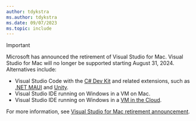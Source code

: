 ```yaml
---
author: tdykstra
ms.author: tdykstra
ms.date: 09/07/2023
ms.topic: include
---
```

> [!IMPORTANT]
> Microsoft has announced the retirement of Visual Studio for Mac. Visual Studio for Mac will no longer be supported starting August 31, 2024. Alternatives include:
>
> * Visual Studio Code with the [C# Dev Kit](https://marketplace.visualstudio.com/items?itemName=ms-dotnettools.csdevkit) and related extensions, such as [.NET MAUI](https://marketplace.visualstudio.com/items?itemName=ms-dotnettools.dotnet-maui) and [Unity](https://marketplace.visualstudio.com/items?itemName=visualstudiotoolsforunity.vstuc).
> * Visual Studio IDE running on Windows in a VM on Mac.
> * Visual Studio IDE running on Windows in a [VM in the Cloud](https://aka.ms/devbox).
>
> For more information, see [Visual Studio for Mac retirement announcement](https://devblogs.microsoft.com/visualstudio/visual-studio-for-mac-retirement-announcement).